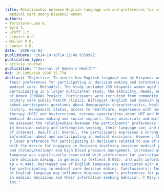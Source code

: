 ```yaml
---
title: Relationship between English language use and preferences for involvement in
  medical care among Hispanic women
authors:
- Tortolero-Luna G.
- Byrd T.
- Groff J.Y.
- Linares A.C.
- Mullen P.D.
- Cantor S.B.
date: '2006-01-01'
publishDate: '2024-10-10T14:22:49.935999Z'
publication_types:
- article-journal
publication: "*Journal of Women's Health*"
doi: 10.1089/jwh.2006.15.774
abstract: "Objective: To assess how English language use by Hispanic women affects
  their preferences for participating in decision making and information seeking regarding
  medical care. Method(s): The study included 235 Hispanic women aged 35-61 years
  participating in a larger multicenter study, the Ethnicity, Needs, and Decisions
  of Women (ENDOW) Project. Participants were recruited from community settings and
  primary care public health clinics. Bilingual (English and Spanish speaking) interviewers
  asked participants questions about demographic characteristics, health status, reproductive
  history, menopausal status, access to healthcare, experience with hormone replacement
  therapy (HRT) and hysterectomy, outcome expectations about HRT and hysterectomy,
  medical decision making and social support. Using univariate and multivariate analyses,
  we assessed the relationships between the participants' preferences for participating
  in decision making and information seeking, their language use, and other covariates
  of interest. Result(s): Overall, the participants expressed a strong desire for
  information about and participating in medical decisions. However, they expressed
  a lower preference for participating in decisions related to use of HRT compared
  with the desire for engaging in decision involving invasive medical procedures (hysterectomy
  and cholecystectomy) and high blood pressure management. Increased use of English
  language was significantly associated with preferences for participating in medical
  care decision making, in general (p textless 0.001), and with information seeking
  (p = 0.044). Decreased use of English language was associated with a lower desire
  for participating in medical care decision making. Conclusion(s): Increased use
  of English language may influence Hispanic women's preferences for participating
  in medical decisions and their information-seeking behavior. © Mary Ann Liebert,
  Inc."
---
```

